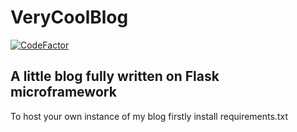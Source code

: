 # VeryCoolBlog
[![CodeFactor](https://www.codefactor.io/repository/github/itc1205/verycoolblog/badge)](https://www.codefactor.io/repository/github/itc1205/verycoolblog)
## A little blog fully written on Flask microframework
To host your own instance of my blog firstly install requirements.txt
